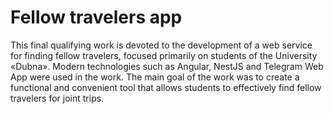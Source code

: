 # Fellow travelers app
This final qualifying work is devoted to the development of a web service for finding fellow travelers, focused primarily on students of the University «Dubna». Modern technologies such as Angular, NestJS and Telegram Web App were used in the work. The main goal of the work was to create a functional and convenient tool that allows students to effectively find fellow travelers for joint trips.
